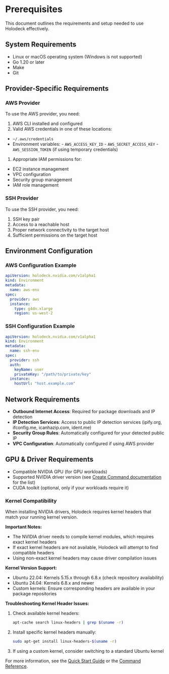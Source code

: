 # Prerequisites

This document outlines the requirements and setup needed to use Holodeck
effectively.

## System Requirements

- Linux or macOS operating system (Windows is not supported)
- Go 1.20 or later
- Make
- Git

## Provider-Specific Requirements

### AWS Provider

To use the AWS provider, you need:

1. AWS CLI installed and configured
1. Valid AWS credentials in one of these locations:
  - `~/.aws/credentials`
  - Environment variables:
        - `AWS_ACCESS_KEY_ID`
        - `AWS_SECRET_ACCESS_KEY`
        - `AWS_SESSION_TOKEN` (if using temporary credentials)

1. Appropriate IAM permissions for:
  - EC2 instance management
  - VPC configuration
  - Security group management
  - IAM role management

### SSH Provider

To use the SSH provider, you need:

1. SSH key pair
1. Access to a reachable host
1. Proper network connectivity to the target host
1. Sufficient permissions on the target host

## Environment Configuration

### AWS Configuration Example

```yaml
apiVersion: holodeck.nvidia.com/v1alpha1
kind: Environment
metadata:
  name: aws-env
spec:
  provider: aws
  instance:
    type: g4dn.xlarge
    region: us-west-2
```

### SSH Configuration Example

```yaml
apiVersion: holodeck.nvidia.com/v1alpha1
kind: Environment
metadata:
  name: ssh-env
spec:
  provider: ssh
  auth:
    keyName: user
    privateKey: "/path/to/private/key"
  instance:
    hostUrl: "host.example.com"
```

## Network Requirements

- **Outbound Internet Access**: Required for package downloads and IP detection
- **IP Detection Services**: Access to public IP detection services
  (ipify.org, ifconfig.me, icanhazip.com, ident.me)
- **Security Group Rules**: Automatically configured for your detected public IP
- **VPC Configuration**: Automatically configured if using AWS provider

## GPU & Driver Requirements

- Compatible NVIDIA GPU (for GPU workloads)
- Supported NVIDIA driver version
  (see [Create Command documentation](../commands/create.md#supported-nvidia-driver-versions)
  for the list)
- CUDA toolkit (optional, only if your workloads require it)

### Kernel Compatibility

When installing NVIDIA drivers, Holodeck requires kernel headers that match your
running kernel version.

**Important Notes:**

- The NVIDIA driver needs to compile kernel modules, which requires exact kernel
  headers
- If exact kernel headers are not available, Holodeck will attempt to find
  compatible headers
- Using non-exact kernel headers may cause driver compilation issues

**Kernel Version Support:**

- Ubuntu 22.04: Kernels 5.15.x through 6.8.x (check repository availability)
- Ubuntu 24.04: Kernels 6.8.x and newer
- Custom kernels: Ensure corresponding headers are available in your package repositories

**Troubleshooting Kernel Header Issues:**

1. Check available kernel headers:

   ```bash
   apt-cache search linux-headers | grep $(uname -r)
   ```

1. Install specific kernel headers manually:

   ```bash
   sudo apt-get install linux-headers-$(uname -r)
   ```

1. If using a custom kernel, consider switching to a standard Ubuntu kernel

For more information, see the [Quick Start Guide](quick-start.md)
or the [Command Reference](commands/).
